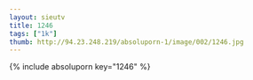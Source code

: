 ```yaml
--- 
layout: sieutv
title: 1246
tags: ["1k"]
thumb: http://94.23.248.219/absoluporn-1/image/002/1246.jpg
---
```

{% include absoluporn key="1246" %} 
